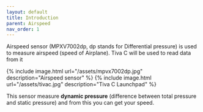 ```yaml
---
layout: default
title: Introduction
parent: Airspeed
nav_order: 1
---
```


Airspeed sensor (MPXV7002dp, dp stands for Differential pressure) is used to measure airspeed (speed of Airplane). Tiva C will be used to read data from it

{% include image.html url="/assets/mpvx7002dp.jpg" description="Airspeed sensor" %}
{% include image.html url="/assets/tivac.jpg" description="Tiva C Launchpad" %}

This sensor measure **dynamic pressure** (difference between total pressure and static pressure) and from this you can get your speed.
